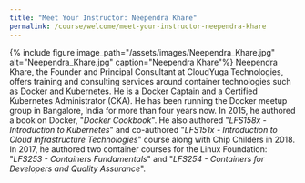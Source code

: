 ```yaml
---
title: "Meet Your Instructor: Neependra Khare"
permalink: /course/welcome/meet-your-instructor-neependra-khare
---
```

{% include figure image_path="/assets/images/Neependra_Khare.jpg" alt="Neependra_Khare.jpg" caption="Neependra Khare"%}
Neependra Khare, the Founder and Principal Consultant at CloudYuga Technologies, offers training and consulting services around container technologies such as Docker and Kubernetes. He is a Docker Captain and a Certified Kubernetes Administrator (CKA). He has been running the Docker meetup group in Bangalore, India for more than four years now. In 2015, he authored a book on Docker, "*Docker Cookbook*". He also authored "*LFS158x - Introduction to Kubernetes*" and co-authored "*LFS151x - Introduction to Cloud Infrastructure Technologies*" course along with Chip Childers in 2018. In 2017, he authored two container courses for the Linux Foundation: "*LFS253 - Containers Fundamentals*" and "*LFS254 - Containers for Developers and Quality Assurance*".